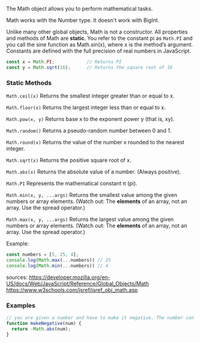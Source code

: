 The Math object allows you to perform mathematical tasks.

Math works with the Number type. It doesn't work with BigInt.

Unlike many other global objects, Math is not a constructor. All properties and methods of Math are **static**. You refer to the constant pi as `Math.PI` and you call the sine function as Math.sin(x), where x is the method’s argument. Constants are defined with the full precision of real numbers in JavaScript.

```js
const x = Math.PI;            // Returns PI
const y = Math.sqrt(16);      // Returns the square root of 16
```

### Static Methods
`Math.ceil(x)`
Returns the smallest integer greater than or equal to x.

`Math.floor(x)`
Returns the largest integer less than or equal to x.

`Math.pow(x, y)`
Returns base x to the exponent power y (that is, xy).

`Math.random()`
Returns a pseudo-random number between 0 and 1.

`Math.round(x)`
Returns the value of the number x rounded to the nearest integer.

`Math.sqrt(x)`
Returns the positive square root of x.

`Math.abs(x)`
Returns the absolute value of a number. (Always positive).

`Math.PI`
Represents the mathematical constant π (pi).

`Math.min(x, y, ...args)`
Returns the smallest value among the given numbers or array elements. (Watch out: The **elements** of an array, not an array. Use the spread operator.)

`Math.max(x, y, ...args)`
Returns the largest value among the given numbers or array elements. (Watch out: The **elements** of an array, not an array. Use the spread operator.)

Example: 
```js
const numbers = [5, 25, 4];
console.log(Math.max(...numbers)) // 25
console.log(Math.min(...numbers)) // 4
```

sources: 
https://developer.mozilla.org/en-US/docs/Web/JavaScript/Reference/Global_Objects/Math
https://www.w3schools.com/jsref/jsref_obj_math.asp


### Examples

```js
// you are given a number and have to make it negative. The number can be negative already, in which case no change is required.
function makeNegative(num) {
  return -Math.abs(num);
}
```